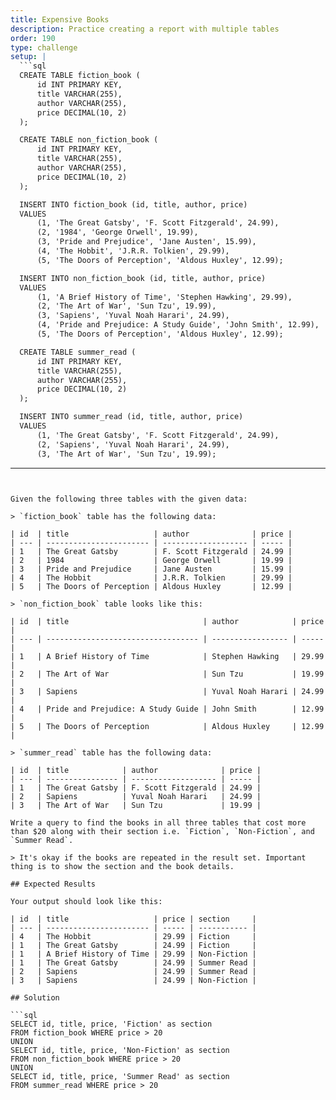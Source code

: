```yaml
---
title: Expensive Books
description: Practice creating a report with multiple tables
order: 190
type: challenge
setup: |
  ```sql
  CREATE TABLE fiction_book (
      id INT PRIMARY KEY,
      title VARCHAR(255),
      author VARCHAR(255),
      price DECIMAL(10, 2)
  );

  CREATE TABLE non_fiction_book (
      id INT PRIMARY KEY,
      title VARCHAR(255),
      author VARCHAR(255),
      price DECIMAL(10, 2)
  );

  INSERT INTO fiction_book (id, title, author, price)
  VALUES 
      (1, 'The Great Gatsby', 'F. Scott Fitzgerald', 24.99),
      (2, '1984', 'George Orwell', 19.99),
      (3, 'Pride and Prejudice', 'Jane Austen', 15.99),
      (4, 'The Hobbit', 'J.R.R. Tolkien', 29.99),
      (5, 'The Doors of Perception', 'Aldous Huxley', 12.99);

  INSERT INTO non_fiction_book (id, title, author, price)
  VALUES 
      (1, 'A Brief History of Time', 'Stephen Hawking', 29.99),
      (2, 'The Art of War', 'Sun Tzu', 19.99),
      (3, 'Sapiens', 'Yuval Noah Harari', 24.99),
      (4, 'Pride and Prejudice: A Study Guide', 'John Smith', 12.99),
      (5, 'The Doors of Perception', 'Aldous Huxley', 12.99);

  CREATE TABLE summer_read (
      id INT PRIMARY KEY,
      title VARCHAR(255),
      author VARCHAR(255),
      price DECIMAL(10, 2)
  );

  INSERT INTO summer_read (id, title, author, price)
  VALUES 
      (1, 'The Great Gatsby', 'F. Scott Fitzgerald', 24.99),
      (2, 'Sapiens', 'Yuval Noah Harari', 24.99),
      (3, 'The Art of War', 'Sun Tzu', 19.99);
  ```
---
```


Given the following three tables with the given data:

> `fiction_book` table has the following data:

| id  | title                   | author              | price |
| --- | ----------------------- | ------------------- | ----- |
| 1   | The Great Gatsby        | F. Scott Fitzgerald | 24.99 |
| 2   | 1984                    | George Orwell       | 19.99 |
| 3   | Pride and Prejudice     | Jane Austen         | 15.99 |
| 4   | The Hobbit              | J.R.R. Tolkien      | 29.99 |
| 5   | The Doors of Perception | Aldous Huxley       | 12.99 |

> `non_fiction_book` table looks like this:

| id  | title                              | author            | price |
| --- | ---------------------------------- | ----------------- | ----- |
| 1   | A Brief History of Time            | Stephen Hawking   | 29.99 |
| 2   | The Art of War                     | Sun Tzu           | 19.99 |
| 3   | Sapiens                            | Yuval Noah Harari | 24.99 |
| 4   | Pride and Prejudice: A Study Guide | John Smith        | 12.99 |
| 5   | The Doors of Perception            | Aldous Huxley     | 12.99 |

> `summer_read` table has the following data:

| id  | title            | author              | price |
| --- | ---------------- | ------------------- | ----- |
| 1   | The Great Gatsby | F. Scott Fitzgerald | 24.99 |
| 2   | Sapiens          | Yuval Noah Harari   | 24.99 |
| 3   | The Art of War   | Sun Tzu             | 19.99 |

Write a query to find the books in all three tables that cost more than $20 along with their section i.e. `Fiction`, `Non-Fiction`, and `Summer Read`.

> It's okay if the books are repeated in the result set. Important thing is to show the section and the book details.

## Expected Results

Your output should look like this:

| id  | title                   | price | section     |
| --- | ----------------------- | ----- | ----------- |
| 4   | The Hobbit              | 29.99 | Fiction     |
| 1   | The Great Gatsby        | 24.99 | Fiction     |
| 1   | A Brief History of Time | 29.99 | Non-Fiction |
| 1   | The Great Gatsby        | 24.99 | Summer Read |
| 2   | Sapiens                 | 24.99 | Summer Read |
| 3   | Sapiens                 | 24.99 | Non-Fiction |

## Solution

```sql
SELECT id, title, price, 'Fiction' as section
FROM fiction_book WHERE price > 20
UNION
SELECT id, title, price, 'Non-Fiction' as section
FROM non_fiction_book WHERE price > 20
UNION
SELECT id, title, price, 'Summer Read' as section
FROM summer_read WHERE price > 20
```

